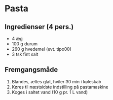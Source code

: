# Pasta

## Ingredienser (4 pers.)
- 4 æg
- 100 g durum
- 260 g hvedemel (evt. tipo00)
- 3 tsk fint salt

## Fremgangsmåde

1. Blandes, æltes glat, hviler 30 min i køleskab
2. Køres til næstsidste indstilling på pastamaskine
3. Koges i saltet vand (10 g pr. 1 L vand)
